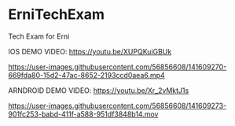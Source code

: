 # ErniTechExam
Tech Exam for Erni

IOS DEMO VIDEO:
https://youtu.be/XUPQKuiGBUk


https://user-images.githubusercontent.com/56856608/141609270-669fda80-15d2-47ac-8652-2193ccd0aea6.mp4



ARNDROID DEMO VIDEO:
https://youtu.be/Xr_2vMktJ1s


https://user-images.githubusercontent.com/56856608/141609273-901fc253-babd-411f-a588-951df3848b14.mov

